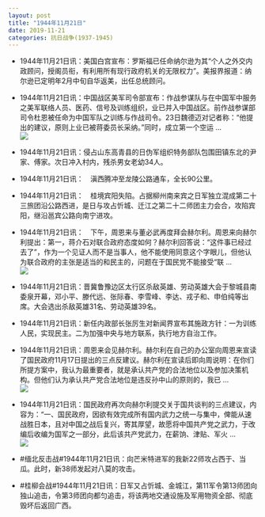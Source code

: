 ```yaml
---
layout: post
title: "1944年11月21日"
date: 2019-11-21
categories: 抗日战争(1937-1945)
---
```


<meta name="referrer" content="no-referrer" />

- 1944年11月21日讯：美国白宫宣布：罗斯福已任命纳尔逊为其“个人之外交内政顾问，授阁员衔，有利用所有现行政府机关的无限权力”。美报界报道：纳尔逊已定明年2月中旬自华返美，出任总统顾问。 

- 1944年11月21日讯：中国战区美军司令部宣布：作战参谋队与在中国军中服务之美军联络人员、医药、信号及训练组织，业已并入中国战区。前作战参谋部司令杜恩被任命为中国军队之训练与作战司令。23日魏德迈对记者称：“他提出的建议，原则上业已被蒋委员长采纳。”同时，成立第一个空运 ... <br/><img src="https://wx2.sinaimg.cn/large/aca367d8ly1g960cmlfofj20c8090aa3.jpg" />

- 1944年11月21日讯：侵占山东高青县的日伪军组织特务部队包围田镇东北的尹家、傅家。次日冲入村内，残杀男女老幼34人。 

- 1944年11月21日讯：　滇西腾冲至龙陵公路通车，全长90公里。 

- 1944年11月21日讯：　桂境宾阳失陷。占据柳州南来宾之日军独立混成第二十三旅团沿公路西进，是日与攻占忻城、迁江之第二十二师团主力会合，攻陷宾阳，继沿邕宾公路向南宁进攻。 

- 1944年11月21日讯：　下午，周恩来与董必武再度拜会赫尔利。周恩来向赫尔利提出：第一，蒋介石对联合政府态度如何？赫尔利回答说：“这件事已经过去了”，作为一个见证人而不是当事人，他不能使用同意这个字眼儿，但他认为联合政府的主张是适当的和民主的，问题在于国民党不能接受“联 ... <br/><img src="https://wx3.sinaimg.cn/large/aca367d8ly1g95tetxdwgj20c80gswer.jpg" />

- 1944年11月21日讯：晋冀鲁豫边区太行区杀敌英雄、劳动英雄大会于黎城县南委泉开幕，邓小平、滕代远、张际春、李雪峰、李达、戎子和、申伯纯等出席。大会选出杀敌英雄31名、劳动英雄39名。 

- 1944年11月21日讯：新任内政部长张厉生对新闻界宣布其施政方针：一为训练人民，实现民主。二为加强中央与地方联系，执行地方自治工作。 

- 1944年11月21日讯：周恩来会见赫尔利。赫尔利在自己的办公室向周恩来宣读了国民政府11月17日提出的三点反建议。赫尔利在宣读后即向周说明：在你们所提方案中，我认为最重要者，就是承认共产党的合法地位以及参加决策机构。但他们认为承认共产党合法地位是违反孙中山的原则的，我已 ... <br/><img src="https://wx3.sinaimg.cn/large/aca367d8ly1g95ha560owj20c80lnaaj.jpg" />

- 1944年11月21日讯：国民政府再次向赫尔利提交关于国共谈判的三点建议，内容为：“一、国民政府，因欲有效完成所有国内武力之统一与集中，俾能从速战胜日本，且对中国之战后复兴，寄其厚望，故愿将中国共产党之武力，于改编后收编为国军之一部分，此后该共产党武力，在薪饷、津贴、军火 ... <br/><img src="https://wx1.sinaimg.cn/large/aca367d8ly1g95fjg8mmej20c80iq74m.jpg" />

- #缅北反击战#1944年11月21日讯：向芒米特进军的我新22师攻占西于、当瓜。此时，新38师发起对八莫的攻击。 

- #桂柳会战#1944年11月21日讯：日军又占忻城、金城江，第11军令第13师团向独山追击，令第3师团向都匀追击，将该两地交通设施及军用物资全部、彻底毁坏后返回广西。 


